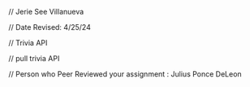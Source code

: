 // Jerie See Villanueva

// Date Revised: 4/25/24

// Trivia API

// pull trivia API

// Person who Peer Reviewed your assignment : Julius Ponce DeLeon
